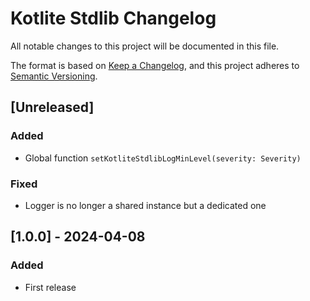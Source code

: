 # Kotlite Stdlib Changelog

All notable changes to this project will be documented in this file.

The format is based on [Keep a Changelog](https://keepachangelog.com/en/1.1.0/),
and this project adheres to [Semantic Versioning](https://semver.org/spec/v2.0.0.html).

## [Unreleased]

### Added

- Global function `setKotliteStdlibLogMinLevel(severity: Severity)`

### Fixed

- Logger is no longer a shared instance but a dedicated one

## [1.0.0] - 2024-04-08

### Added

- First release
